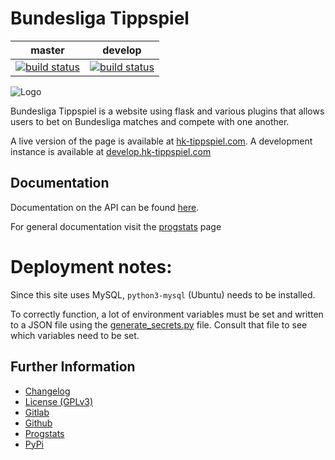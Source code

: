 # Bundesliga Tippspiel

|master|develop|
|:----:|:-----:|
|[![build status](https://gitlab.namibsun.net/namibsun/python/bundesliga-tippspiel/badges/master/build.svg)](https://gitlab.namibsun.net/namibsun/python/bundesliga-tippspiel/commits/master)|[![build status](https://gitlab.namibsun.net/namibsun/python/bundesliga-tippspiel/badges/develop/build.svg)](https://gitlab.namibsun.net/namibsun/python/bundesliga-tippspiel/commits/develop)|

![Logo](resources/logo/logo-readme.png)

Bundesliga Tippspiel is a website using flask and various plugins that allows
users to bet on Bundesliga matches and compete with one another.

A live version of the page is available at
[hk-tippspiel.com](https://hk-tippspiel.com). A development instance is available
at [develop.hk-tippspiel.com](https://develop.hk-tippspiel.com)

## Documentation

Documentation on the API can be found [here](doc/api/API.md).

For general documentation visit the
[progstats](https://progstats.namibsun.net/projects/bundesliga-tippspiel)
page

# Deployment notes:

Since this site uses MySQL, `python3-mysql` (Ubuntu) needs to be installed.

To correctly function, a lot of environment variables must be set and
written to a JSON file using the [generate_secrets.py](generate_secrets.py)
file. Consult that file to see which variables need to be set.

## Further Information

* [Changelog](CHANGELOG)
* [License (GPLv3)](LICENSE)
* [Gitlab](https://gitlab.namibsun.net/namibsun/python/bundesliga-tippspiel)
* [Github](https://github.com/namboy94/bundesliga-tippspiel)
* [Progstats](https://progstats.namibsun.net/projects/bundesliga-tippspiel)
* [PyPi](https://pypi.org/project/bundesliga-tippspiel)
